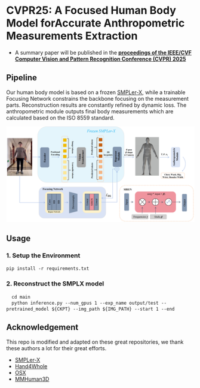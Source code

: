 # CVPR25: A Focused Human Body Model forAccurate Anthropometric Measurements Extraction

* A summary paper will be published in the **[proceedings of the IEEE/CVF Computer Vision and Pattern Recognition Conference (CVPR) 2025](https://cvpr.thecvf.com/)**

## Pipeline


Our human body model is based on a frozen [SMPLer-X](https://github.com/caizhongang/SMPLer-X), while a trainable Focusing Network constrains the backbone focusing on the measurement parts. Reconstruction results are constantly refined by dynamic loss. The anthropometric module outputs final body measurements which are calculated based on the ISO 8559 standard.

![image](pipeline.png)




## Usage

### 1. Setup the Environment

  ```
  pip install -r requirements.txt
  ```

### 2. Reconstruct the SMPLX model
```
  cd main
  python inference.py --num_gpus 1 --exp_name output/test --pretrained_model ${CKPT} --img_path ${IMG_PATH} --start 1 --end
  ```



## Acknowledgement
This repo is modified and adapted on these great repositories, we thank these authors a lot for their great efforts.
- [SMPLer-X](https://github.com/caizhongang/SMPLer-X)
- [Hand4Whole](https://github.com/mks0601/Hand4Whole_RELEASE)
- [OSX](https://github.com/IDEA-Research/OSX)
- [MMHuman3D](https://github.com/open-mmlab/mmhuman3d)
